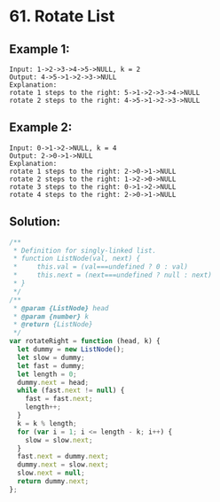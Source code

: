 # 61. Rotate List

## Example 1:

    Input: 1->2->3->4->5->NULL, k = 2
    Output: 4->5->1->2->3->NULL
    Explanation:
    rotate 1 steps to the right: 5->1->2->3->4->NULL
    rotate 2 steps to the right: 4->5->1->2->3->NULL

## Example 2:

    Input: 0->1->2->NULL, k = 4
    Output: 2->0->1->NULL
    Explanation:
    rotate 1 steps to the right: 2->0->1->NULL
    rotate 2 steps to the right: 1->2->0->NULL
    rotate 3 steps to the right: 0->1->2->NULL
    rotate 4 steps to the right: 2->0->1->NULL

## Solution:

```javascript
/**
 * Definition for singly-linked list.
 * function ListNode(val, next) {
 *     this.val = (val===undefined ? 0 : val)
 *     this.next = (next===undefined ? null : next)
 * }
 */
/**
 * @param {ListNode} head
 * @param {number} k
 * @return {ListNode}
 */
var rotateRight = function (head, k) {
  let dummy = new ListNode();
  let slow = dummy;
  let fast = dummy;
  let length = 0;
  dummy.next = head;
  while (fast.next != null) {
    fast = fast.next;
    length++;
  }
  k = k % length;
  for (var i = 1; i <= length - k; i++) {
    slow = slow.next;
  }
  fast.next = dummy.next;
  dummy.next = slow.next;
  slow.next = null;
  return dummy.next;
};
```
